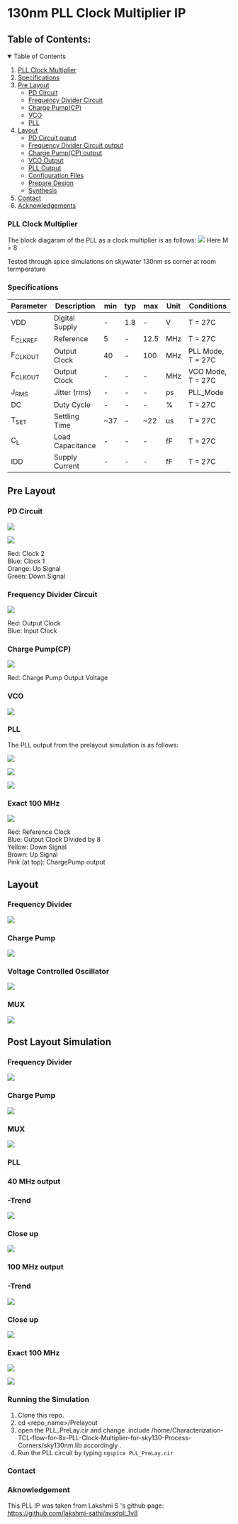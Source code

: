 # 130nm PLL Clock Multiplier IP

## Table of Contents:
<!-- TABLE OF CONTENTS -->
<details open="open">
  <summary>Table of Contents</summary>
  <ol>
    <li>
      <a href="#PLL-Clock-Multiplier">PLL Clock Multiplier</a>
      </li>
    <li>      
      <a href="#Specifications">Specifications</a>      
      </li>
    <li>
      <a href="#Pre-Layout">Pre Layout</a>
     <ul>
        <li><a href="#PD Circuit ouput">PD Circuit</a></li>
        <li><a href="#Frequency Divider Circuit output">Frequency Divider Circuit</a></li>
        <li><a href="#Charge Pump(CP) output">Charge Pump(CP)</a></li>
        <li><a href="#VCO Output">VCO</a></li>
        <li><a href="#PLL Output">PLL</a></li>
      </ul>
      </li>
    <li>      
      <a href="#Layout">Layout</a>
      <ul>
        <li><a href="#PD-Circuit">PD Circuit ouput</a></li>
        <li><a href="#Frequency-Divider-Circuit">Frequency Divider Circuit output</a></li>
        <li><a href="#Charge-Pump(CP)">Charge Pump(CP) output</a></li>
        <li><a href="#VCO">VCO Output</a></li>
        <li><a href="#PLL">PLL Output</a></li>
        <li><a href="#configuration-files">Configuration Files</a></li>
        <li><a href="#prepare-design">Prepare Design</a></li>
        <li><a href="#synthesis">Synthesis</a></li>
      </ul>
      </li>
    <li>
      <a href="#Contact">Contact</a>
      </li>
    <li><a href="#acknowledgements">Acknowledgements</a></li>
      
    
  </ol>
  </details>

### PLL Clock Multiplier
The block diagaram of the PLL as a clock multiplier is as follows:
![](/images/pll_freq.png)
Here M = 8

Tested through spice simulations on skywater 130nm ss corner at room termperature

<h3> Specifications </h3>

| Parameter | Description | min | typ | max | Unit | Conditions |
| --- | --- | --- | --- | --- | --- | --- |
| VDD | Digital Supply | - | 1.8 | - | V | T = 27C |
| F<sub>CLKREF</sub> | Reference | 5 | - | 12.5 | MHz | T = 27C |
| F<sub>CLKOUT</sub> | Output Clock | 40 | - | 100 | MHz | PLL Mode, T = 27C |
| F<sub>CLKOUT</sub> | Output Clock | - | - | - | MHz | VCO Mode, T = 27C |
| J<sub>RMS</sub> | Jitter (rms) | - | - | - | ps | PLL_Mode |
| DC | Duty Cycle | - | - | - | % | T = 27C | 
| T<sub>SET</sub> | Settling Time | ~37 | - | ~22 | us | T = 27C |
| C<sub>L</sub> | Load Capacitance | - | - | - | fF | T = 27C |
| IDD | Supply Current | - | - | - | fF | T = 27C |

## Pre Layout
### PD Circuit

![](/images/pd1.png)

![](/images/pd2.png)

Red: Clock 2 <br />
Blue: Clock 1 <br />
Orange: Up Signal <br />
Green: Down Signal
 
### Frequency Divider Circuit

![](/images/fd.png)

Red: Output Clock <br />
Blue: Input Clock  <br />

### Charge Pump(CP)

![](/images/cp.png)

Red: Charge Pump Output Voltage

### VCO

![](/images/vco.png)

### PLL

The PLL output from the prelayout simulation is as follows:


![](/images/pll3.png)


<!-- ![](/images/pll4.png) -->

<!-- ![](/images/pll5.png) -->

![](/images/pll_100.png)

![](/images/pll_101.png)

### Exact 100 MHz 
![](/images/pll_104.png)

Red: Reference Clock <br />
Blue: Output Clock Divided by 8 <br />
Yellow: Down Signal <br />
Brown: Up Signal <br />
Pink (at top): ChargePump output  <br />

## Layout

### Frequency Divider

![](/images/fd_1.png)

### Charge Pump

![](/images/CP_layout.png)

### Voltage Controlled Oscillator

![](/images/vco_new.png)

### MUX 

![](/images/MUX_layout.png)

## Post Layout Simulation

### Frequency Divider

![](/images/fd_PLS.png)

### Charge Pump

![](/images/CP_PLS.png)

### MUX 

![](/images/MUX_circuit.png)

### PLL

### 40 MHz output

### -Trend

![](/images/pll_40_1.png)

### Close up

![](/images/pll_40_2.png)


### 100 MHz output

### -Trend

![](/images/pll_100_1.png)

### Close up

![](/images/pll_100_2.png)

### Exact 100 MHz

![](/images/pll_104.png)

![](/images/pll_100_3.png)

### Running the Simulation
1. Clone this repo. <br/>
2. cd <repo_name>/Prelayout <br/>
3. open the PLL_PreLay.cir and change .include /home/Characterization-TCL-flow-for-8x-PLL-Clock-Multiplier-for-sky130-Process-Corners/sky130nm.lib accordingly . <br/>
4. Run the PLL circuit by typing `ngspice PLL_PreLay.cir` <br/>



### Contact

### Aknowledgement 
This PLL IP was taken from Lakshmi S 's github page:  https://github.com/lakshmi-sathi/avsdpll_1v8

